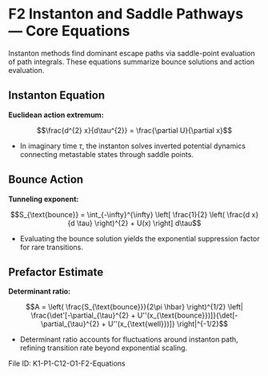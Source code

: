 # F2 Instanton and Saddle Pathways — Core Equations

Instanton methods find dominant escape paths via saddle-point evaluation of path integrals. These equations summarize bounce solutions and action evaluation.

## Instanton Equation
**Euclidean action extremum:**

$$\frac{d^{2} x}{d\tau^{2}} = \frac{\partial U}{\partial x}$$

- In imaginary time $\tau$, the instanton solves inverted potential dynamics connecting metastable states through saddle points.

## Bounce Action
**Tunneling exponent:**

$$S_{\text{bounce}} = \int_{-\infty}^{\infty} \left[ \frac{1}{2} \left( \frac{d x}{d \tau} \right)^{2} + U(x) \right] d\tau$$

- Evaluating the bounce solution yields the exponential suppression factor for rare transitions.

## Prefactor Estimate
**Determinant ratio:**

$$A = \left( \frac{S_{\text{bounce}}}{2\pi \hbar} \right)^{1/2} \left| \frac{\det'[-\partial_{\tau}^{2} + U''(x_{\text{bounce}})]}{\det[-\partial_{\tau}^{2} + U''(x_{\text{well}})]} \right|^{-1/2}$$

- Determinant ratio accounts for fluctuations around instanton path, refining transition rate beyond exponential scaling.

File ID: K1-P1-C12-O1-F2-Equations

